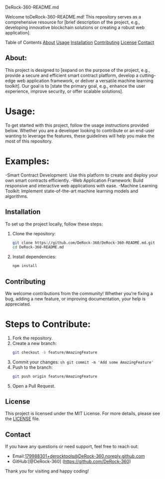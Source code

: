  DeRock-360-README.md

Welcome toDeRock-360-README.md! This repository serves as a comprehensive resource for [brief description of the project, e.g., developing innovative blockchain solutions or creating a robust web application].

 Table of Contents
[About](#about) 
[Usage](#usage)
 [Installation](#installation)
[Contributing](#contributing)
 [License](#license)
[Contact](#contact)

## About:
This project is designed to [expand on the purpose of the project, e.g., provide a secure and efficient smart contract platform, develop a cutting-edge web application framework, or deliver a versatile machine learning toolkit]. Our goal is to [state the primary goal, e.g., enhance the user experience, improve security, or offer scalable solutions].

#  Usage:
To get started with this project, follow the usage instructions provided below. Whether you are a developer looking to contribute or an end-user wanting to leverage the features, these guidelines will help you make the most of this repository.

#  Examples:
-Smart Contract Development: Use this platform to create and deploy your own smart contracts efficiently.
-Web Application Framework: Build responsive and interactive web applications with ease.
-Machine Learning Toolkit: Implement state-of-the-art machine learning models and algorithms.

## Installation
To set up the project locally, follow these steps:

1. Clone the repository:
    ```sh
    git clone https://github.com/DeRock-360/DeRock-360-README.md.git
    cd DeRock-360-README.md
    ```

2. Install dependencies:
    ```sh
    npm install
    ```

## Contributing
We welcome contributions from the community! Whether you're fixing a bug, adding a new feature, or improving documentation, your help is appreciated.
# Steps to Contribute:
1. Fork the repository.
2. Create a new branch:
    ```sh
    git checkout -b feature/AmazingFeature
    ```
  3. Commit your changes:
    ```sh
    git commit -m 'Add some AmazingFeature'
    ```
4. Push to the branch:
    ```sh
    git push origin feature/AmazingFeature
    ```
5. Open a Pull Request.

## License
This project is licensed under the MIT License. For more details, please see the [LICENSE](LICENSE) file.

 ## Contact
If you have any questions or need support, feel free to reach out:
- Email:179988301+derocktools@DeRock-360.noreply.github.com
- GitHub:[@DeRock-360] (https://github.com/DeRock-360)

Thank you for visiting and happy coding!

